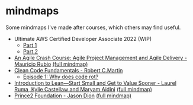 # mindmaps
Some mindmaps I've made after courses, which others may find useful.  
- Ultimate AWS Certified Developer Associate 2022 (WIP)
  - [Part 1](https://github.com/ParisaTork/mindmaps/blob/master/Ultimate%20AWS%20Certified%20Developer%20Associate%202022.pdf)
  - [Part 2](https://github.com/ParisaTork/mindmaps/blob/master/Ultimate%20AWS%20Certified%20Developer%20Associate%202022%20-%20Part%202.pdf)
- [An Agile Crash Course: Agile Project Management and Agile Delivery - Mauricio Rubio](https://learning.oreilly.com/videos/an-agile-crash/9781789533415) [(full mindmap)](https://github.com/ParisaTork/mindmaps/blob/master/agile%20crash%20course%20mindmap.pdf)
- [Clean Code Fundamentals - Robert C.Martin](https://learning.oreilly.com/videos/clean-code-fundamentals/9780134661742/)
  - [Episode 1: Why does code rot?](https://github.com/ParisaTork/mindmaps/blob/master/Clean%20Code%20-%20Episode%201%20-%20Why%20does%20code%20rot%3F.pdf)
- [Introduction to Lean—Start Small and Get to Value Sooner - Laurel Ruma, Kylie Castellaw and Maryam Aidini](https://learning.oreilly.com/learning-paths/learning-path-introduction/9781492028420/) [(full mindmap)](https://github.com/ParisaTork/mindmaps/blob/master/introduction%20to%20lean%20mindmap.pdf)
- [Prince2 Foundation - Jason Dion](https://learning.oreilly.com/videos/prince2-r-foundation-cram/9781838829247) [(full mindmap)](https://github.com/ParisaTork/mindmaps/blob/master/prince2%20foundation%20mindmap%20pdf.pdf)


